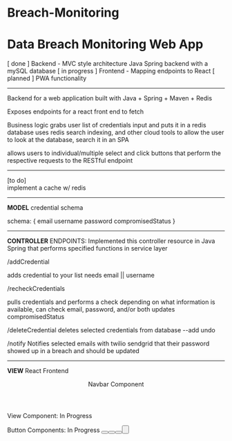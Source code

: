 # Breach-Monitoring
# Data Breach Monitoring Web App

[ done ] Backend - MVC style architecture Java Spring backend with a mySQL database
[ in progress ] Frontend - Mapping endpoints to React 
[ planned ] PWA functionality
_________________________________________________________________________________________________________________________________________________
Backend for a web application built with Java + Spring + Maven + Redis 

Exposes endpoints for a react front end to fetch

Business logic grabs user list of credentials input and puts it in a redis database
uses redis search indexing, and other cloud tools to allow the user to look at the database, search it in an SPA

allows users to individual/multiple select and click buttons that perform the respective requests to the RESTful endpoint
_________________________________________________________________________________________________________________________________________________
[to do]                     
implement a cache w/ redis

_________________________________________________________________________________________________________________________________________________
**MODEL**
credential schema

schema:
{
email
username
password
compromisedStatus
}

_________________________________________________________________________________________________________________________________________________
**CONTROLLER**
ENDPOINTS: Implemented this controller resource in Java Spring that performs specified functions in service layer

/addCredential

adds credential to your list
needs email || username

/recheckCredentials

pulls credentials and performs a check depending on what information is available, can check email, password, and/or both
updates compromisedStatus

/deleteCredential
deletes selected credentials from database
--add undo

/notify
Notifies selected emails with twilio sendgrid that their password showed up in a breach and should be updated



_________________________________________________________________________________________________________________________________________________
**VIEW**
React Frontend
<header>
  Navbar Component
  <Navbar />
  </header>
<body>
View Component: In Progress
<div id = view>
  <div id = search-bar/>
  <div id = credentialsTable>
</div>

  
Button Components: In Progress
 <button id=AddCredential />
 <button id=Recheck />
 <button id=Delete />
 <button id=Notify />
  </body>
  
 
